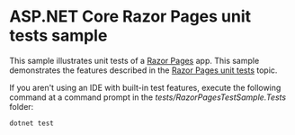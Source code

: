 # ASP.NET Core Razor Pages unit tests sample

This sample illustrates unit tests of a [Razor Pages](https://learn.microsoft.com/aspnet/core/mvc/razor-pages) app. This sample demonstrates the features described in the [Razor Pages unit tests](https://learn.microsoft.com/aspnet/core/test/razor-pages-tests) topic.

If you aren't using an IDE with built-in test features, execute the following command at a command prompt in the *tests/RazorPagesTestSample.Tests* folder:

```console
dotnet test
```
